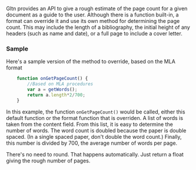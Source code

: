 Gltn provides an API to give a rough estimate of the page count for a given document as a guide to the user. Although there is a function built-in, a format can override it and use its own method for determining the page count. This may include the length of a bibliography, the initial height of any headers (such as name and date), or a full page to include a cover letter. 

### Sample
Here's a sample version of the method to override, based on the MLA format

```Javascript
    function onGetPageCount() {
        //Based on MLA procedures
        var a = getWords();
        return a.length*2/700;
    }   
```
In this example, the function `onGetPageCount()` would be called, either this default function or the format function that is overriden. A list of words is taken from the content field. From this list, it is easy to determine the number of words. The word count is doubled because the paper is double spaced. (In a single spaced paper, don't double the word count.) Finally, this number is divided by 700, the average number of words per page.

There's no need to round. That happens automatically. Just return a float giving the rough number of pages.